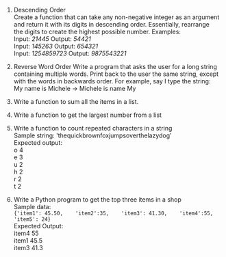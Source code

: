 1.  Descending Order  
Create a function that can take any non-negative 
integer as an argument and return it with its digits in descending order. Essentially, rearrange the digits to create the highest possible number.
Examples:  
   Input: _21445_ Output: _54421_  
   Input: _145263_ Output: _654321_  
   Input: _1254859723_ Output: _9875543221_
   
1.	Reverse Word Order
Write a program that asks the user for a long string containing multiple words. Print back to the user the same string, except with the words in backwards order. For example, say I type the string:
  My name is Michele ->   Michele is name My

1.	Write a function to sum all the items in a list.
1.	Write a function to get the largest number from a list
1.  Write a function to count repeated characters in a string  
   Sample string: 'thequickbrownfoxjumpsoverthelazydog'  
   Expected output:  
   o 4  
   e 3  
   u 2  
   h 2  
   r 2  
   t 2 
1. Write a Python program to get the top three items in a shop  
Sample data:   
`{'item1': 45.50,   
'item2':35,   
'item3': 41.30,   
'item4':55,
'item5': 24}`  
Expected Output:  
    item4 55  
    item1 45.5  
    item3 41.3  
